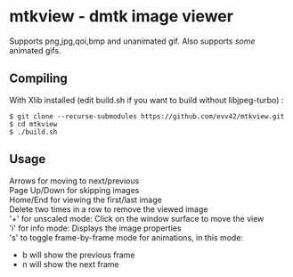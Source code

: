 # mtkview - dmtk image viewer

Supports png,jpg,qoi,bmp and unanimated gif.
Also supports *some* animated gifs.

## Compiling

With Xlib installed (edit build.sh if you want to build without libjpeg-turbo) :
```
$ git clone --recurse-submodules https://github.com/evv42/mtkview.git
$ cd mtkview
$ ./build.sh
```

## Usage

Arrows for moving to next/previous  
Page Up/Down for skipping images  
Home/End for viewing the first/last image  
Delete two times in a row to remove the viewed image  
'+' for unscaled mode: Click on the window surface to move the view  
'i' for info mode: Displays the image properties  
's' to toggle frame-by-frame mode for animations, in this mode:  
- b will show the previous frame  
- n will show the next frame  

